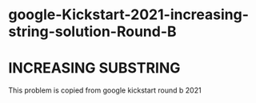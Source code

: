 # google-Kickstart-2021-increasing-string-solution-Round-B

# INCREASING SUBSTRING


This problem is copied from google kickstart round b 2021

